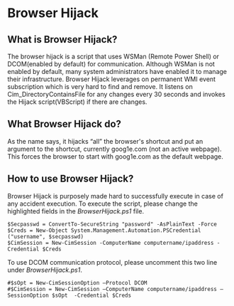# Browser Hijack
## What is Browser Hijack?
The browser hijack is a script that uses WSMan (Remote Power Shell) or DCOM(enabled by default) for communication. Although WSMan is not enabled by default, many system administrators have enabled it to manage their infrastructure. Browser Hijack leverages on permanent WMI event subscription which is very hard to find and remove. It listens on Cim_DirectoryContainsFile for any changes every 30 seconds and invokes the Hijack script(VBScript) if there are changes.

## What Browser Hijack do?
As the name says, it hijacks “all” the browser's shortcut and put an argument to the shortcut, currently goog1e.com (not an active webpage). This forces the browser to start with goog1e.com as the default webpage.

## How to use Browser Hijack?
Browser Hijack is purposely made hard to successfully execute in case of any accident execution. To execute the script, please change the highlighted fields in the *BrowserHijack.ps1* file.
```
$Secpasswd = ConvertTo-SecureString "password" -AsPlainText -Force
$Creds = New-Object System.Management.Automation.PSCredential ("username", $secpasswd)
$CimSession = New-CimSession -ComputerName computername/ipaddress -Credential $Creds 
```

To use DCOM communication protocol, please uncomment this two line under *BrowserHijack.ps1*.
```
#$sOpt = New-CimSessionOption –Protocol DCOM
#$CimSession = New-CimSession –ComputerName computername/ipaddress –SessionOption $sOpt  -Credential $Creds 
```
